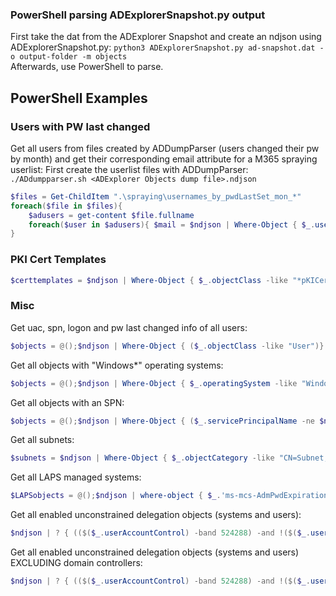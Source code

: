 ### PowerShell parsing ADExplorerSnapshot.py output
First take the dat from the ADExplorer Snapshot and create an ndjson using ADExplorerSnapshot.py: `python3 ADExplorerSnapshot.py ad-snapshot.dat -o output-folder -m objects`   
Afterwards, use PowerShell to parse.

## PowerShell Examples
### Users with PW last changed
Get all users from files created by ADDumpParser (users changed their pw by month) and get their corresponding email attribute for a M365 spraying userlist:
First create the userlist files with ADDumpParser: `./ADdumpparser.sh <ADExplorer Objects dump file>.ndjson`   
```powershell
$files = Get-ChildItem ".\spraying\usernames_by_pwdLastSet_mon_*"
foreach($file in $files){
    $adusers = get-content $file.fullname
    foreach($user in $adusers){ $mail = $ndjson | Where-Object { $_.userprincipalname -like $user };write-host "MonthChanged: $((($file.name).split("."))[0] -replace "usernames_by_pwdLastSet_mon_"); UserPrincipalName: $user; Email: $($mail.mail) "}
}
```
### PKI Cert Templates
```powershell
$certtemplates = $ndjson | Where-Object { $_.objectClass -like "*pKICertificateTemplate*"}
```
### Misc
Get uac, spn, logon and pw last changed info of all users:   
```powershell
$objects = @();$ndjson | Where-Object { ($_.objectClass -like "User")} | % { $data = [PSCustomObject]@{samaccountname = $($_.samaccountname);servicePrincipalName = "$($_.servicePrincipalName)";useraccountcontrol = "$($_.useraccountcontrol)"; created = $(get-date ((Get-Date -Date "01-01-1970") + ([System.TimeSpan]::FromSeconds(("$($_.whencreated)")))) -Format "dd/MM/yyyy HH:mm"); logonCount = $($_.logonCount); lastLogon = $( get-date ([datetime]::FromFileTime($($_.lastLogon))) -f "dd/MM/yyyy HH:mm" );lastLogonTimestamp = $( get-date ([datetime]::FromFileTime($($_.lastLogonTimestamp))) -f "dd/MM/yyyy HH:mm" );pwdLastSet = $( get-date ([datetime]::FromFileTime($($_.pwdLastSet))) -f "dd/MM/yyyy HH:mm" )}; $objects += $data }
```
Get all objects with "Windows*" operating systems:   
```powershell
$objects = @();$ndjson | Where-Object { $_.operatingSystem -like "Windows*"} | % { $data = [PSCustomObject]@{name = $($_.name);operatingSystem = $($_.operatingSystem);  created = $(get-date ((Get-Date -Date "01-01-1970") + ([System.TimeSpan]::FromSeconds(("$($_.whencreated)")))) -Format "dd/MM/yyyy HH:mm"); lastLogon = $( get-date ([datetime]::FromFileTime($($_.lastLogon))) -f "dd/MM/yyyy HH:mm" );lastLogonTimestamp = $( get-date ([datetime]::FromFileTime($($_.lastLogonTimestamp))) -f "dd/MM/yyyy HH:mm" );}; $objects += $data}
```
Get all objects with an SPN:   
```powershell
$objects = @();$ndjson | Where-Object { ($_.servicePrincipalName -ne $null)} | % { $data = [PSCustomObject]@{samaccname = $($_.samaccountname); servicePrincipalName = "$($_.servicePrincipalName)"; memberOf = "$($_.memberOf)";useraccountcontrol = $($_.useraccountcontrol);operatingsystem = "$($_.operatingSystem)";created = $(get-date ((Get-Date -Date "01-01-1970") + ([System.TimeSpan]::FromSeconds(("$($_.whencreated)")))) -Format "dd/MM/yyyy HH:mm"); logonCount = $($_.logonCount); lastLogon = $( get-date ([datetime]::FromFileTime($($_.lastLogon))) -f "dd/MM/yyyy HH:mm" );lastLogonTimestamp = $( get-date ([datetime]::FromFileTime($($_.lastLogonTimestamp))) -f "dd/MM/yyyy HH:mm" );pwdLastSet = $( get-date ([datetime]::FromFileTime($($_.pwdLastSet))) -f "dd/MM/yyyy HH:mm" )}; $objects += $data }
```
Get all subnets:   
```powershell
$subnets = $ndjson | Where-Object { $_.objectCategory -like "CN=Subnet,CN=Schema,CN=Configuration,DC=domain,DC=local"}
```
Get all LAPS managed systems:   
```powershell
$LAPSobjects = @();$ndjson | where-object { $_.'ms-mcs-AdmPwdExpirationTime' -ne $null } | % { $data = [PSCustomObject]@{samaccountname = $($_.samaccountname);useraccountcontrol = "$($_.useraccountcontrol)"; created = $(get-date ((Get-Date -Date "01-01-1970") + ([System.TimeSpan]::FromSeconds(("$($_.whencreated)")))) -Format "dd/MM/yyyy HH:mm"); lastLogon = $( get-date ([datetime]::FromFileTime($($_.lastLogon))) -f "dd/MM/yyyy HH:mm" );lastLogonTimestamp = $( get-date ([datetime]::FromFileTime($($_.lastLogonTimestamp))) -f "dd/MM/yyyy HH:mm" );operatingSystem = "$($_.operatingSystem)";memberOf = "$($_.memberOf)";description = "$($_.description)";};  $LAPSobjects += $data }
```
Get all enabled unconstrained delegation objects (systems and users):   
```powershell
$ndjson | ? { (($($_.userAccountControl) -band 524288) -and !($($_.userAccountControl) -band 2) ) }
```
Get all enabled unconstrained delegation objects (systems and users) EXCLUDING domain controllers:   
```powershell
$ndjson | ? { (($($_.userAccountControl) -band 524288) -and !($($_.userAccountControl) -band 2) -and ($_.distinguishedname -notmatch "OU=Domain Controllers")) }
```
